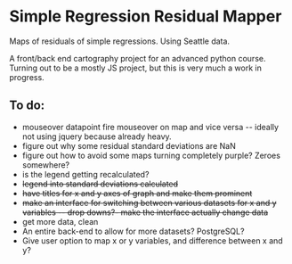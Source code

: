 # Simple Regression Residual Mapper
Maps of residuals of simple regressions. Using Seattle data.


A front/back end cartography project for an advanced python course. 
Turning out to be a mostly JS project, but this is very much a work in progress.

## To do:
- mouseover datapoint fire mouseover on map and vice versa
    -- ideally not using jquery because already heavy.
- figure out why some residual standard deviations are NaN
- figure out how to avoid some maps turning completely purple? Zeroes somewhere?
- is the legend getting recalculated?
- ~~legend into standard deviations calculated~~
- ~~have titles for x and y axes of graph and make them prominent~~ 
- ~~make an interface for switching between various datasets for x and y variables -- drop downs?- make the interface actually change data~~
- get more data, clean
- An entire back-end to allow for more datasets? PostgreSQL?
- Give user option to map x or y variables, and difference between x and y?
